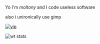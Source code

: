 Yo I'm *moltony* and I code useless software

also i unironically use gimp

[![yip](https://iammoltony.github.io/cert/moltony_certified.jpg)](https://iammoltony.github.io)

![wt stats](https://github-readme-stats.vercel.app/api/wakatime?username=moltony\&layout=compact)
